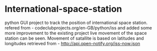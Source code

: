 # International-space-station
python GUI project to track the position of international space station.
refered from - codeclubprojects.org/en-GB/python/iss and added some more improvement to the existing project live movement of the space station can be seen.
Movement of satallite is based on latitudes and longitudes retrieved from - http://api.open-notify.org/iss-now.json
